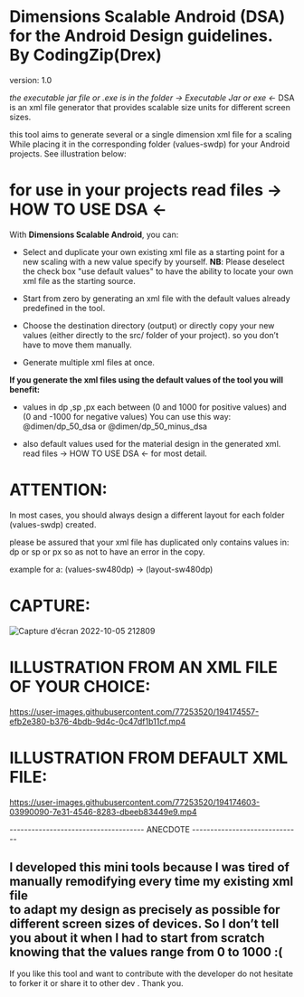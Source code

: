
# Dimensions Scalable Android (DSA) for the Android Design guidelines. By CodingZip(Drex) 

version: 1.0

*the executable jar file or .exe is in the folder -> Executable Jar or exe <-*
DSA is an xml file generator that provides scalable size units for different screen sizes.

this tool aims to generate several or a single dimension xml file for a scaling
While placing it in the corresponding folder (values-sw<N>dp) for your Android projects.
See illustration below:

# for use in your projects read files -> HOW TO USE DSA <-

With **Dimensions Scalable Android**, you can:

- Select and duplicate your own existing xml file as a starting point for a new scaling with a new value specify by yourself.
**NB**: Please deselect the check box "use default values" to have the ability to locate your own xml file as the starting source. 

- Start from zero by generating an xml file with the default values already predefined in the tool.

- Choose the destination directory (output) or directly copy your new values (either directly to the src/ folder of your project).
  so you don’t have to move them manually.

- Generate multiple xml files at once.


**If you generate the xml files using the default values of the tool you will benefit:**

- values in dp ,sp ,px each between (0 and 1000 for positive values) and (0 and -1000 for negative values) 
You can use this way: @dimen/dp_50_dsa or @dimen/dp_50_minus_dsa

- also default values used for the material design in the generated xml.
read files -> HOW TO USE DSA <- for most detail.

# ATTENTION: 
                                
In most cases, you should always design a different layout for each folder (values-sw<N>dp) created.

please be assured that your xml file has duplicated only contains values in: dp or sp or px
so as not to have an error in the copy.

example for a: (values-sw480dp) -> (layout-sw480dp)
  
 # CAPTURE: 
  
  ![Capture d’écran 2022-10-05 212809](https://user-images.githubusercontent.com/77253520/194171270-9f8a3dd6-27ad-453b-a766-9e0a0c843b72.png)
  
  # ILLUSTRATION FROM AN XML FILE OF YOUR CHOICE:
  
https://user-images.githubusercontent.com/77253520/194174557-efb2e380-b376-4bdb-9d4c-0c47df1b11cf.mp4
  
  # ILLUSTRATION FROM DEFAULT XML FILE:

https://user-images.githubusercontent.com/77253520/194174603-03990090-7e31-4546-8283-dbeeb83449e9.mp4


------------------------------------- ANECDOTE ------------------------------
  
 I developed this mini tools because I was tired of manually remodifying every time my existing xml file  
to adapt my design as precisely as possible for different screen sizes of devices.
So I don’t tell you about it when I had to start from scratch knowing that the values range from 0 to 1000 :(
-----------------------------------------------------------------------------
  
 If you like this tool and want to contribute with the developer do not hesitate to forker it or share it to other dev .
 Thank you. 


